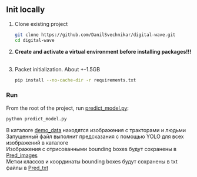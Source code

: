 ## Init locally
1. Clone existing project
    ```bash
    git clone https://github.com/DanilSvechnikar/digital-wave.git
    cd digital-wave
    ```

2. **Create and activate a virtual environment before installing packages!!!**
<br></br>

3. Packet initialization. About +-1.5GB
    ```bash
    pip install --no-cache-dir -r requirements.txt
    ```

### Run
From the root of the project, run [predict_model.py](predict_model.py):
```bash
python predict_model.py
```

В каталоге [demo_data](data/demo_data) находятся изображения с тракторами и людьми \
Запущенный файл выполнит предсказания с помощью YOLO для всех изображений в каталоге \
Изображения с отрисованными bounding boxes будут сохранены в [Pred_images](data/Pred_images) \
Метки классов и координаты bounding boxes будут сохранены в txt файлы в [Pred_txt](data/Pred_txt)
